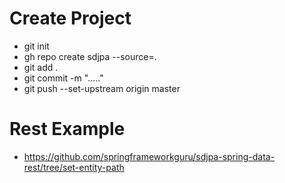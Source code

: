 # Create Project
- git init
- gh repo create sdjpa --source=.
- git add .
- git commit -m "....."
- git push --set-upstream origin master

# Rest Example
- https://github.com/springframeworkguru/sdjpa-spring-data-rest/tree/set-entity-path
